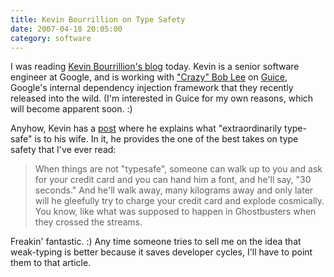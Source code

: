 ```yaml
---
title: Kevin Bourrillion on Type Safety
date: 2007-04-18 20:05:00
category: software
---
```


<span class="drop-cap">I was reading</span> [Kevin Bourrillion's blog](http://smallwig.blogspot.com/2007/03/by-way-what-does-extraordinarily.html) today. Kevin is a senior software engineer at Google, and is working with ["Crazy" Bob Lee](http://www.crazybob.org/) on [Guice](http://code.google.com/p/google-guice/), Google's internal dependency injection framework that they recently released into the wild. (I'm interested in Guice for my own reasons, which will become apparent soon. :)

Anyhow, Kevin has a [post](http://smallwig.blogspot.com/2007/03/by-way-what-does-extraordinarily.html) where he explains what "extraordinarily type-safe" is to his wife. In it, he provides the one of the best takes on type safety that I've ever read:

> When things are not "typesafe", someone can walk up to you and ask for your credit card and you can hand him a font, and he'll say, "30 seconds." And he'll walk away, many kilograms away and only later will he gleefully try to charge your credit card and explode cosmically. You know, like what was supposed to happen in Ghostbusters when they crossed the streams.

Freakin' fantastic. :) Any time someone tries to sell me on the idea that weak-typing is better because it saves developer cycles, I'll have to point them to that article.